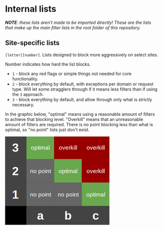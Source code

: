 # Internal lists
_**NOTE**: these lists aren't made to be imported directly! These are the lists that make up the main filter lists in the root folder of this repository._

## Site-specific lists
`[letter][number]`. Lists designed to block more aggressively on select sites.

Number indicates how hard the list blocks.
- `1` - block any red flags or simple things not needed for core functionality.
- `2` - block everything by default, with exceptions per domain or request type. Will let some stragglers through if it means less filters than if using the `3` approach.
- `3` - block everything by default, and allow through only what is strictly necessary.

In the graphic below, "optimal" means using a reasonable amount of filters to achieve that blocking level. "Overkill" means that an unreasonable amount of filters are required. There is no point blocking less than what is optimal, so "no point" lists just don't exist.

![](list-aggressiveness.png)